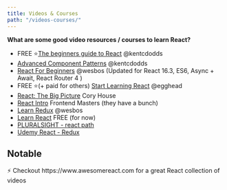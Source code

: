 ```yaml
---
title: Videos & Courses
path: "/videos-courses/"
---
```


**What are some good video resources / courses to learn React?**
* FREE ⭐[The beginners guide to React](https://egghead.io/courses/the-beginner-s-guide-to-reactjs)  @kentcdodds
* [Advanced Component Patterns](https://egghead.io/courses/advanced-react-component-patterns) @kentcdodds
* [React For Beginners](https://reactforbeginners.com) @wesbos (Updated for React 16.3, ES6, Async + Await, React Router 4 )
* FREE ⭐(+ paid for others) [Start Learning React](https://egghead.io/courses/react-fundamentals) @egghead 
* [React: The Big Picture](https://www.pluralsight.com/courses/react-big-picture) Cory House
* [React Intro](https://frontendmasters.com/courses/react-intro) Frontend Masters (they have a bunch)
* [Learn Redux](https://LearnRedux.com) @wesbos
* [Learn React](https://learnreact.com) FREE (for now)
* [PLURALSIGHT - react path](https://www.pluralsight.com/paths/react)
* [Udemy React - Redux](https://www.udemy.com/react-redux)

## Notable
<div class="notable">
<p style="margin-bottom:0rem">⚡ Checkout https://www.awesomereact.com for a great React collection of videos  </p>
</div>



